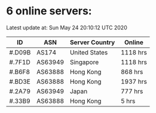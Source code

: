 # 6 online servers:

Latest update at: Sun May 24 20:10:12 UTC 2020

| ID | ASN | Server Country | Online |
| -- | --- | -------------- | ------ |
| #.D09B | AS174 | United States | 1118 hrs |
| #.7F1D | AS63949 | Singapore | 1118 hrs |
| #.B6F8 | AS63888 | Hong Kong | 868 hrs |
| #.BD3E | AS63888 | Hong Kong | 1937 hrs |
| #.2A79 | AS63949 | Japan | 777 hrs |
| #.33B9 | AS63888 | Hong Kong | 5 hrs |

